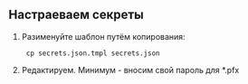 ## Настраеваем секреты

1. Разименуйте шаблон путём копирования:

        cp secrets.json.tmpl secrets.json

2. Редактируем. Минимум - вносим свой пароль для *.pfx